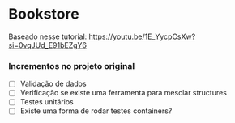 # Bookstore

Baseado nesse tutorial: https://youtu.be/1E_YycpCsXw?si=0vqJUd_E91bEZgY6

### Incrementos no projeto original
 - [ ] Validação de dados
 - [ ] Verificação se existe uma ferramenta para mesclar structures
 - [ ] Testes unitários
 - [ ] Existe uma forma de rodar testes containers?
